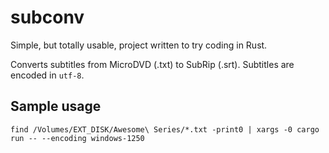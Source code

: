 # subconv
Simple, but totally usable, project written to try coding in Rust.

Converts subtitles from MicroDVD (.txt) to SubRip (.srt). Subtitles are encoded in `utf-8`.


## Sample usage
```
find /Volumes/EXT_DISK/Awesome\ Series/*.txt -print0 | xargs -0 cargo run -- --encoding windows-1250
```
